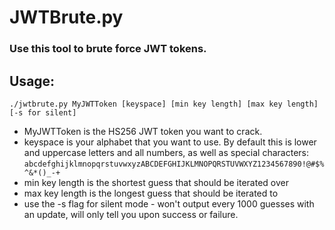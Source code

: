 # JWTBrute.py

### Use this tool to brute force JWT tokens.

## Usage:
`./jwtbrute.py MyJWTToken [keyspace] [min key length] [max key length] [-s for silent]`
- MyJWTToken is the HS256 JWT token you want to crack. 
- keyspace is your alphabet that you want to use. By default this is lower and uppercase letters and all numbers, as well as special characters: `abcdefghijklmnopqrstuvwxyzABCDEFGHIJKLMNOPQRSTUVWXYZ1234567890!@#$%^&*()_-+`
- min key length is the shortest guess that should be iterated over
- max key length is the longest guess that should be iterated to
- use the -s flag for silent mode - won't output every 1000 guesses with an update, will only tell you upon success or failure.
